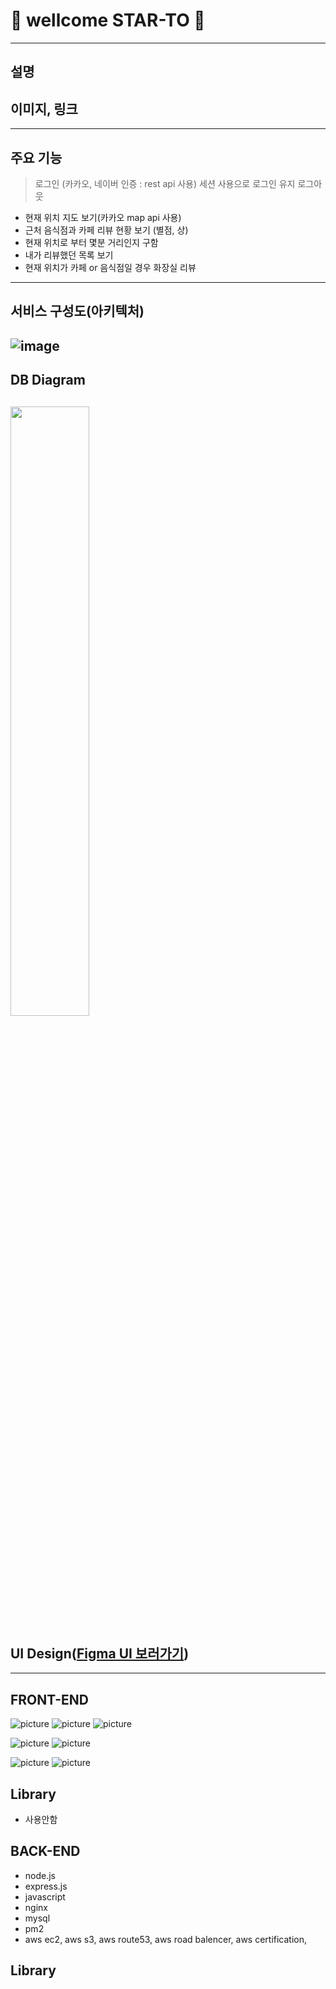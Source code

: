 # 👋 wellcome STAR-TO 👋
----
## 설명
## 이미지, 링크
---
## 주요 기능
> 로그인 (카카오, 네이버 인증 : rest api 사용)
> 세션 사용으로 로그인 유지
> 로그아웃
- 현재 위치 지도 보기(카카오 map api 사용)
- 근처 음식점과 카페 리뷰 현황 보기 (별점, 상)
- 현재 위치로 부터 몇분 거리인지 구함
- 내가 리뷰했던 목록 보기
- 현재 위치가 카페 or 음식점일 경우 화장실 리뷰 
---
## 서비스 구성도(아키텍처)
![image](https://user-images.githubusercontent.com/81948521/177165958-d996e39a-eda1-46e1-a656-8e2040680bcf.png)
---
## DB Diagram
<img src="https://user-images.githubusercontent.com/81948521/177162672-23f66b89-d925-4a3d-8c8b-0757f1208843.png" width="50%" align="center"> </img>
---
## UI Design([Figma UI 보러가기][UI])

---
## FRONT-END
![picture](https://img.shields.io/badge/JavaScript-F7DF1E?style=flat-square&logo=JavaScript&logoColor=white) ![picture](https://img.shields.io/badge/TypeScript-3178C6?style=flat-square&logo=TypeScript&logoColor=white) ![picture](https://img.shields.io/badge/SASS-CC6699?style=flat-square&logo=Sass&logoColor=white)

![picture](https://img.shields.io/badge/Webpack-8DD6F9?style=flat-square&logo=Webpack&logoColor=white) ![picture](https://img.shields.io/badge/Babel-F9DC3E?style=flat-square&logo=Babel&logoColor=white)

![picture](https://img.shields.io/badge/Eslint-4B32C3?style=flat-square&logo=Eslint&logoColor=white) ![picture](https://img.shields.io/badge/Prettier-F7B93E?style=flat-square&logo=Prettier&logoColor=white)

## Library
- 사용안함

## BACK-END
- node.js
- express.js
- javascript
- nginx
- mysql
- pm2
- aws ec2, aws s3, aws route53, aws road balencer, aws certification, 

## Library


[//]: # (These are reference links used in the body of this note and get stripped out when the markdown processor does its job. There is no need to format nicely because it shouldn't be seen. Thanks SO - http://stackoverflow.com/questions/4823468/store-comments-in-markdown-syntax)

[UI]: <https://www.figma.com/file/wTh9UDlkJX3VAn3XOvrVDN/star-to?node-id=0%3A1>


<!--

**Here are some ideas to get you started:**

🙋‍♀️ A short introduction - what is your organization all about?
🌈 Contribution guidelines - how can the community get involved?
👩‍💻 Useful resources - where can the community find your docs? Is there anything else the community should know?
🍿 Fun facts - what does your team eat for breakfast?
🧙 Remember, you can do mighty things with the power of [Markdown](https://docs.github.com/github/writing-on-github/getting-started-with-writing-and-formatting-on-github/basic-writing-and-formatting-syntax)
-->

